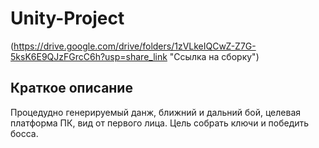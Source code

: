 # Unity-Project
(https://drive.google.com/drive/folders/1zVLkeIQCwZ-Z7G-5ksK6E9QJzFGrcC6h?usp=share_link "Ссылка на сборку")

## Краткое описание

Процедудно генерируемый данж, ближний и дальний бой, целевая платформа ПК, вид от первого лица.
Цель собрать ключи и победить босса.
